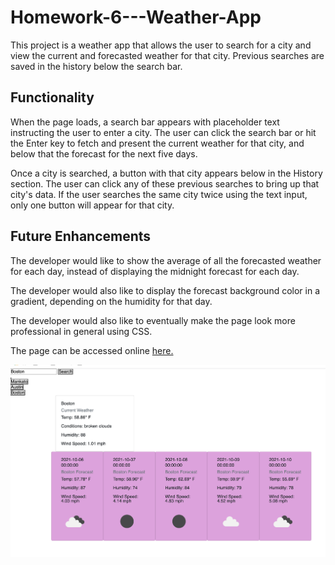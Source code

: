 # Homework-6---Weather-App
This project is a weather app that allows the user to search for a city and view the current and forecasted weather for that city. Previous searches are saved in the history below the search bar.

## Functionality
When the page loads, a search bar appears with placeholder text instructing the user to enter a city. The user can click the search bar or hit the Enter key to fetch and present the current weather for that city, and below that the forecast for the next five days.

Once a city is searched, a button with that city appears below in the History section. The user can click any of these previous searches to bring up that city's data. If the user searches the same city twice using the text input, only one button will appear for that city.

## Future Enhancements
The developer would like to show the average of all the forecasted weather for each day, instead of displaying the midnight forecast for each day.

The developer would also like to display the forecast background color in a gradient, depending on the humidity for that day.

The developer would also like to eventually make the page look more professional in general using CSS.



The page can be accessed online [here.](https://mat-lundin.github.io/Homework-6---Weather-App/)

![weather app screenshot](./assets/images/weatherScreenshot.png)